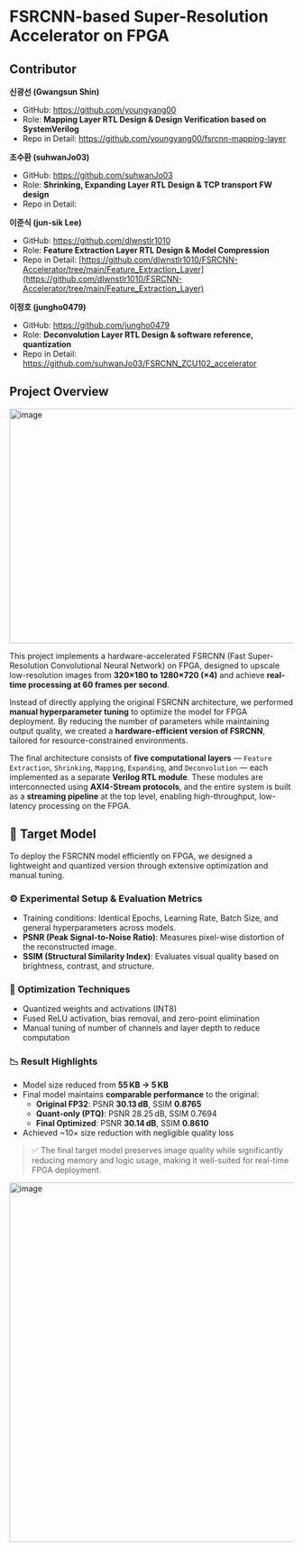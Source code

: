 # FSRCNN-based Super-Resolution Accelerator on FPGA
## Contributor
**신광선 (Gwangsun Shin)**  
- GitHub: https://github.com/youngyang00
- Role: **Mapping Layer RTL Design & Design Verification based on SystemVerilog**  
- Repo in Detail: https://github.com/youngyang00/fsrcnn-mapping-layer

**조수환 (suhwanJo03)**  
- GitHub: https://github.com/suhwanJo03
- Role: **Shrinking, Expanding Layer RTL Design & TCP transport FW design**
- Repo in Detail:
  
**이준식 (jun-sik Lee)**  
- GitHub: https://github.com/dlwnstlr1010
- Role: **Feature Extraction Layer RTL Design & Model Compression**
- Repo in Detail: [https://github.com/dlwnstlr1010/FSRCNN-Accelerator/tree/main/Feature_Extraction_Layer](https://github.com/dlwnstlr1010/FSRCNN-Accelerator/tree/main/Feature_Extraction_Layer)

**이정호 (jungho0479)**  
- GitHub: https://github.com/jungho0479
- Role: **Deconvolution Layer RTL Design & software reference, quantization**
- Repo in Detail: https://github.com/suhwanJo03/FSRCNN_ZCU102_accelerator


## Project Overview
<img width="1140" height="416" alt="image" src="https://github.com/user-attachments/assets/71fc560f-0a40-40b2-80ef-632f68e87078" />

This project implements a hardware-accelerated FSRCNN (Fast Super-Resolution Convolutional Neural Network) on FPGA, designed to upscale low-resolution images from **320×180 to 1280×720 (×4)** and achieve **real-time processing at 60 frames per second**.

Instead of directly applying the original FSRCNN architecture, we performed **manual hyperparameter tuning** to optimize the model for FPGA deployment. By reducing the number of parameters while maintaining output quality, we created a **hardware-efficient version of FSRCNN**, tailored for resource-constrained environments.

The final architecture consists of **five computational layers** — `Feature Extraction`, `Shrinking`, `Mapping`, `Expanding`, and `Deconvolution` — each implemented as a separate **Verilog RTL module**. These modules are interconnected using **AXI4-Stream protocols**, and the entire system is built as a **streaming pipeline** at the top level, enabling high-throughput, low-latency processing on the FPGA.

## 🎯 Target Model

To deploy the FSRCNN model efficiently on FPGA, we designed a lightweight and quantized version through extensive optimization and manual tuning.

### ⚙️ Experimental Setup & Evaluation Metrics
- Training conditions: Identical Epochs, Learning Rate, Batch Size, and general hyperparameters across models.
- **PSNR (Peak Signal-to-Noise Ratio)**: Measures pixel-wise distortion of the reconstructed image.
- **SSIM (Structural Similarity Index)**: Evaluates visual quality based on brightness, contrast, and structure.

### 🔧 Optimization Techniques
- Quantized weights and activations (INT8)
- Fused ReLU activation, bias removal, and zero-point elimination
- Manual tuning of number of channels and layer depth to reduce computation

### 📉 Result Highlights
- Model size reduced from **55 KB → 5 KB**
- Final model maintains **comparable performance** to the original:
    - **Original FP32**: PSNR **30.13 dB**, SSIM **0.8765**
    - **Quant-only (PTQ)**: PSNR 28.25 dB, SSIM 0.7694
    - **Final Optimized**: PSNR **30.14 dB**, SSIM **0.8610**
- Achieved ~10× size reduction with negligible quality loss

> ✅ The final target model preserves image quality while significantly reducing memory and logic usage, making it well-suited for real-time FPGA deployment.

<img width="682" height="638" alt="image" src="https://github.com/user-attachments/assets/c08095d3-8d28-4b10-bb50-76b1a1a3fe9c" />

